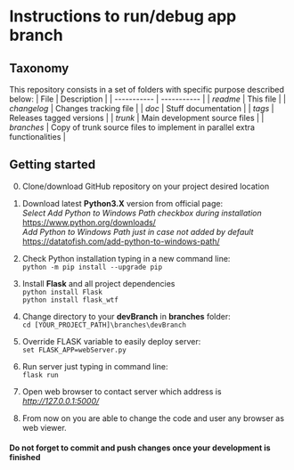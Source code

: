 **Instructions to run/debug app branch**
================================================
## Taxonomy
This repository consists in a set of folders with specific purpose described below:
| File      		| Description |
| ----------- 		| ----------- |
| *readme*  		| This file       |
| *changelog*  		| Changes tracking file       |
| *doc*  			| Stuff documentation       |
| *tags*  			| Releases tagged versions |
| *trunk*  			| Main development source files       |
| *branches*  		| Copy of trunk source files to implement in parallel extra functionalities      |

## Getting started
0.	Clone/download GitHub repository on your project desired location

1. 	Download latest **Python3.X** version from official page:   
	*Select Add Python to Windows Path checkbox during installation*  
		https://www.python.org/downloads/   
	*Add Python to Windows Path just in case not added by default*  
		https://datatofish.com/add-python-to-windows-path/  
		
2. 	Check Python installation typing in a new command line:  
	``python -m pip install --upgrade pip``
	
3.	Install **Flask** and all project dependencies  
	``python install Flask``  
	``python install flask_wtf``
	
4.	Change directory to your **devBranch** in **branches** folder:  
	``cd [YOUR_PROJECT_PATH]\branches\devBranch``
	
5.	Override FLASK variable to easily deploy server:  
	``set FLASK_APP=webServer.py``
	
6.	Run server just typing in command line:  
	``flask run``
	
7.	Open web browser to contact server which address is *http://127.0.0.1:5000/* 

8.	From now on you are able to change the code and user any browser as web viewer.

#### Do not forget to commit and push changes once your development is finished
	